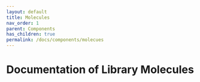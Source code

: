 ```yaml
---
layout: default
title: Molecules
nav_order: 1
parent: Components
has_children: true
permalink: /docs/components/molecues
---
```


# Documentation of Library Molecules
